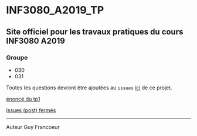 # INF3080_A2019_TP

## Site officiel pour les travaux pratiques du cours INF3080 A2019

### Groupe 
  + 030
  + 031

Toutes les questions devront être ajoutées au `issues` [ici](https://github.com/guyfrancoeur/INF3080_A2019_TP/issues) de ce projet.

[énoncé du tp1](./tp1.md)

[Issues (post) fermés](https://github.com/guyfrancoeur/INF3080_A2019_TP/issues?q=is%3Aissue+is%3Aclosed)

----
Auteur Guy Francoeur
